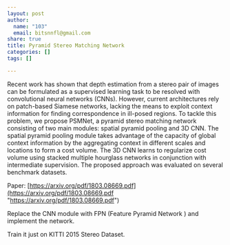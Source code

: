 ```yaml
---
layout: post
author:
  name: "103"
  email: bitsnnfl@gmail.com
share: true
title: Pyramid Stereo Matching Network
categories: []
tags: []

---
```

Recent work has shown that depth estimation from a stereo pair of images can be formulated as a supervised learning task to be resolved with convolutional neural networks (CNNs). However, current architectures rely on patch-based Siamese networks, lacking the means to exploit context information for finding correspondence in ill-posed regions. To tackle this problem, we propose PSMNet, a pyramid stereo matching network consisting of two main modules: spatial pyramid pooling and 3D CNN. The spatial pyramid pooling module takes advantage of the capacity of global context information by the aggregating context in different scales and locations to form a cost volume. The 3D CNN learns to regularize cost volume using stacked multiple hourglass networks in conjunction with intermediate supervision. The proposed approach was evaluated on several benchmark datasets.

Paper: [https://arxiv.org/pdf/1803.08669.pdf](https://arxiv.org/pdf/1803.08669.pdf "https://arxiv.org/pdf/1803.08669.pdf")

Replace the CNN module with FPN (Feature Pyramid Network ) and implement the network.

Train it just on KITTI 2015 Stereo Dataset.